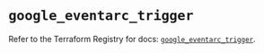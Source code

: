 # `google_eventarc_trigger`

Refer to the Terraform Registry for docs: [`google_eventarc_trigger`](https://registry.terraform.io/providers/hashicorp/google/6.40.0/docs/resources/eventarc_trigger).
